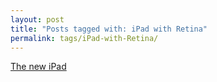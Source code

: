 ```yaml
---
layout: post
title: "Posts tagged with: iPad with Retina"
permalink: tags/iPad-with-Retina/
---
```

[The new iPad](/2012/03/new-ipad)
